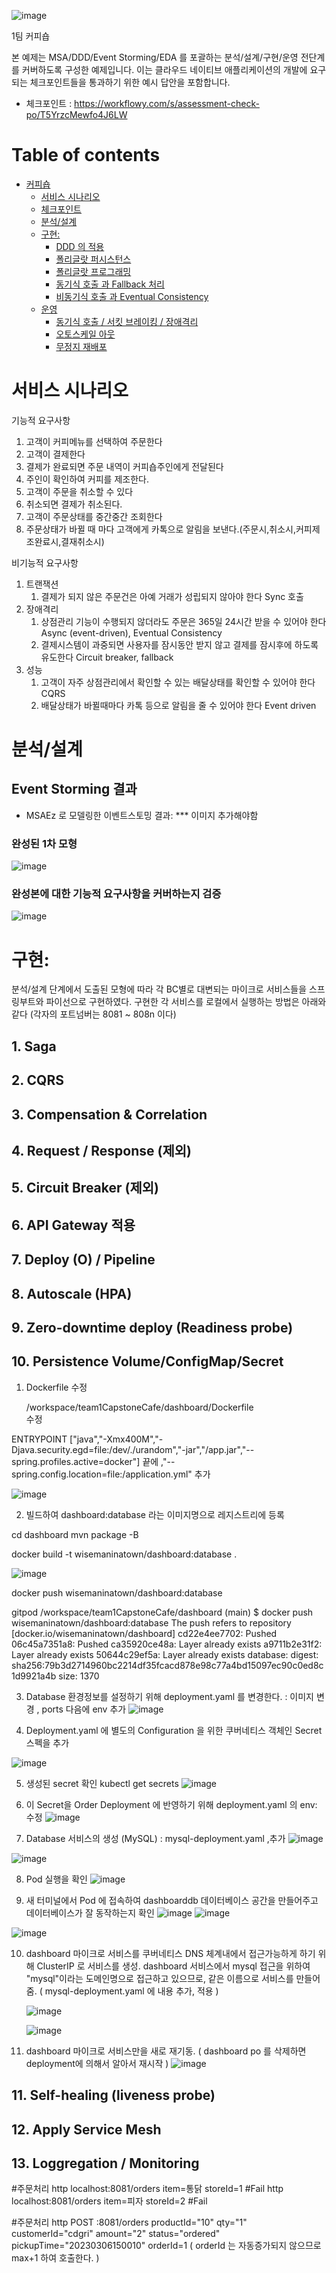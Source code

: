 ![image](https://user-images.githubusercontent.com/122003216/223020573-106d30f4-4d8d-45ac-afc3-13dff5160b22.png)

1팀 커피숍

본 예제는 MSA/DDD/Event Storming/EDA 를 포괄하는 분석/설계/구현/운영 전단계를 커버하도록 구성한 예제입니다.
이는 클라우드 네이티브 애플리케이션의 개발에 요구되는 체크포인트들을 통과하기 위한 예시 답안을 포함합니다.
- 체크포인트 : https://workflowy.com/s/assessment-check-po/T5YrzcMewfo4J6LW


# Table of contents

- [커피숍](#---)
  - [서비스 시나리오](#서비스-시나리오)
  - [체크포인트](#체크포인트)
  - [분석/설계](#분석설계)
  - [구현:](#구현-)
    - [DDD 의 적용](#ddd-의-적용)
    - [폴리글랏 퍼시스턴스](#폴리글랏-퍼시스턴스)
    - [폴리글랏 프로그래밍](#폴리글랏-프로그래밍)
    - [동기식 호출 과 Fallback 처리](#동기식-호출-과-Fallback-처리)
    - [비동기식 호출 과 Eventual Consistency](#비동기식-호출-과-Eventual-Consistency)
  - [운영](#운영)
    - [동기식 호출 / 서킷 브레이킹 / 장애격리](#동기식-호출-서킷-브레이킹-장애격리)
    - [오토스케일 아웃](#오토스케일-아웃)
    - [무정지 재배포](#무정지-재배포)

# 서비스 시나리오

기능적 요구사항
1. 고객이 커피메뉴를 선택하여 주문한다
1. 고객이 결제한다
1. 결제가 완료되면 주문 내역이 커피숍주인에게 전달된다
1. 주인이 확인하여 커피를 제조한다.
1. 고객이 주문을 취소할 수 있다
1. 취소되면 결제가 취소된다.
1. 고객이 주문상태를 중간중간 조회한다
1. 주문상태가 바뀔 때 마다 고객에게 카톡으로 알림을 보낸다.(주문시,취소시,커피제조완료시,결재취소시)

비기능적 요구사항
1. 트랜잭션
    1. 결제가 되지 않은 주문건은 아예 거래가 성립되지 않아야 한다  Sync 호출 
1. 장애격리
    1. 상점관리 기능이 수행되지 않더라도 주문은 365일 24시간 받을 수 있어야 한다  Async (event-driven), Eventual Consistency
    1. 결제시스템이 과중되면 사용자를 잠시동안 받지 않고 결제를 잠시후에 하도록 유도한다  Circuit breaker, fallback
1. 성능
    1. 고객이 자주 상점관리에서 확인할 수 있는 배달상태를 확인할 수 있어야 한다  CQRS
    1. 배달상태가 바뀔때마다 카톡 등으로 알림을 줄 수 있어야 한다  Event driven





# 분석/설계

## Event Storming 결과
* MSAEz 로 모델링한 이벤트스토밍 결과: 
*** 이미지 추가해야함


### 완성된 1차 모형

![image](https://user-images.githubusercontent.com/122003216/223299792-5b9e882e-c184-4ea4-ba1d-7f39f98733e7.png)

### 완성본에 대한 기능적 요구사항을 커버하는지 검증
![image](https://user-images.githubusercontent.com/122003216/223300507-04fa6f51-0bf6-4ddf-807b-926ac69237e1.png)


# 구현:

분석/설계 단계에서 도출된 모형에 따라 각 BC별로 대변되는 마이크로 서비스들을 스프링부트와 파이선으로 구현하였다. 
구현한 각 서비스를 로컬에서 실행하는 방법은 아래와 같다 (각자의 포트넘버는 8081 ~ 808n 이다)

## 1. Saga
## 2. CQRS
## 3. Compensation & Correlation 
## 4. Request / Response  (제외)
## 5. Circuit Breaker   (제외)
## 6. API Gateway 적용
## 7. Deploy (O) / Pipeline 
## 8. Autoscale (HPA)
## 9. Zero-downtime deploy (Readiness probe)
## 10. Persistence Volume/ConfigMap/Secret

1) Dockerfile  수정
 
     /workspace/team1CapstoneCafe/dashboard/Dockerfile  
    수정

ENTRYPOINT ["java","-Xmx400M","-Djava.security.egd=file:/dev/./urandom","-jar","/app.jar","--spring.profiles.active=docker"]
끝에   ,"--spring.config.location=file:/application.yml" 추가 

![image](https://user-images.githubusercontent.com/122003216/223557878-1731b0d3-f4b2-4be3-ab18-f328de850dc3.png)

2) 빌드하여 dashboard:database 라는 이미지명으로 레지스트리에 등록 

cd dashboard
mvn package -B 

docker build -t wisemaninatown/dashboard:database .

![image](https://user-images.githubusercontent.com/122003216/223558455-0927478a-3cb4-4a9b-a32a-ada545b124c2.png)


docker push wisemaninatown/dashboard:database
>>
gitpod /workspace/team1CapstoneCafe/dashboard (main) $ docker push wisemaninatown/dashboard:database
The push refers to repository [docker.io/wisemaninatown/dashboard]
cd22e4ee7702: Pushed 
06c45a7351a8: Pushed 
ca35920ce48a: Layer already exists 
a9711b2e31f2: Layer already exists 
50644c29ef5a: Layer already exists 
database: digest: sha256:79b3d2714960bc2214df35fcacd878e98c77a4bd15097ec90c0ed8c1d9921a4b size: 1370


3) Database 환경정보를 설정하기 위해 deployment.yaml 를 변경한다.
  : 이미지 변경 ,  ports 다음에 env 추가
   ![image](https://user-images.githubusercontent.com/122003216/223559623-529ae2ce-a387-45f0-aab5-fefc141c0618.png)
   
4) Deployment.yaml 에 별도의 Configuration 을 위한 쿠버네티스 객체인 Secret 스펙을 추가  

![image](https://user-images.githubusercontent.com/122003216/223588108-c66d430a-be82-4037-805e-509ab12cac65.png)

5) 생성된 secret 확인
   kubectl get secrets
![image](https://user-images.githubusercontent.com/122003216/223588646-6758871c-d2f9-4da3-9b1a-2d580c3c89b9.png)

6) 이 Secret을 Order Deployment 에 반영하기 위해  deployment.yaml 의  env: 수정
  ![image](https://user-images.githubusercontent.com/122003216/223588837-38e8978e-d386-4a10-9bd7-0ea3d2aec3f4.png)
                  
7) Database 서비스의 생성 (MySQL) :  mysql-deployment.yaml  ,추가
  ![image](https://user-images.githubusercontent.com/122003216/223589611-91d045de-fdf6-4140-a826-a460dd9834bf.png)

  ![image](https://user-images.githubusercontent.com/122003216/223589801-8aabe9bd-9d06-45c9-9834-ae48f6db3ae8.png)
  
 8) Pod 실행을 확인
  ![image](https://user-images.githubusercontent.com/122003216/223590064-96c39414-0ba9-4b58-9536-c664d9e9c2e6.png)

 9) 새 터미널에서 Pod 에 접속하여 dashboarddb 데이터베이스 공간을 만들어주고 데이터베이스가 잘 동작하는지 확인
   ![image](https://user-images.githubusercontent.com/122003216/223590470-bd6e8272-7495-4cca-87f2-549e2b364852.png)
   ![image](https://user-images.githubusercontent.com/122003216/223590644-3ea74f5d-a1ad-4f5e-b1e1-776993952729.png)
   
   ![image](https://user-images.githubusercontent.com/122003216/223590717-e5479c7b-fffb-4660-b010-0800971ea08f.png)
   
 10) dashboard 마이크로 서비스를 쿠버네티스 DNS 체계내에서 접근가능하게 하기 위해 ClusterIP 로 서비스를 생성.
     dashboard 서비스에서 mysql 접근을 위하여 "mysql"이라는 도메인명으로 접근하고 있으므로, 같은 이름으로 서비스를 만들어줌.
     ( mysql-deployment.yaml 에 내용 추가,  적용 )
     
     ![image](https://user-images.githubusercontent.com/122003216/223591445-72891fce-1e3f-40c6-ad8d-a580a3d4ea97.png)
     
     ![image](https://user-images.githubusercontent.com/122003216/223591521-dcf90225-de52-4789-ba27-ac6ae3fc875c.png)
   
 11) dashboard 마이크로 서비스만을 새로 재기동. ( dashboard po 를 삭제하면 deployment에 의해서 알아서 재시작 )
     ![image](https://user-images.githubusercontent.com/122003216/223592406-156a4341-c1e5-4b23-99c6-e16952003b1d.png)


## 11. Self-healing (liveness probe)
## 12. Apply Service Mesh
## 13. Loggregation / Monitoring


#주문처리
http localhost:8081/orders item=통닭 storeId=1   #Fail
http localhost:8081/orders item=피자 storeId=2   #Fail

#주문처리
http POST :8081/orders productId="10" qty="1" customerId="cdgri" amount="2" status="ordered" pickupTime="20230306150010" orderId=1
( orderId 는 자동증가되지 않으므로 max+1 하여 호출한다. )


